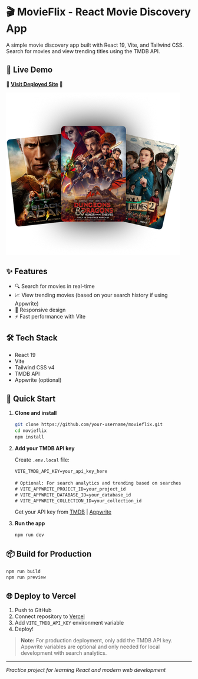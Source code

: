 # 🎬 MovieFlix - React Movie Discovery App

A simple movie discovery app built with React 19, Vite, and Tailwind CSS. Search for movies and view trending titles using the TMDB API.

## 🌟 Live Demo

**🚀 [Visit Deployed Site](https://movie-flix-1.vercel.app/) 🚀**

![MovieFlix Preview](public/hero.png)

## ✨ Features
- 🔍 Search for movies in real-time
- 📈 View trending movies (based on your search history if using Appwrite)
- 📱 Responsive design
- ⚡ Fast performance with Vite

## 🛠️ Tech Stack
- React 19
- Vite
- Tailwind CSS v4
- TMDB API
- Appwrite (optional)

## 🚀 Quick Start

1. **Clone and install**
   ```bash
   git clone https://github.com/your-username/movieflix.git
   cd movieflix
   npm install
   ```

2. **Add your TMDB API key**
   
   Create `.env.local` file:
   ```env
   VITE_TMDB_API_KEY=your_api_key_here
   
   # Optional: For search analytics and trending based on searches
   # VITE_APPWRITE_PROJECT_ID=your_project_id
   # VITE_APPWRITE_DATABASE_ID=your_database_id  
   # VITE_APPWRITE_COLLECTION_ID=your_collection_id
   ```
   Get your API key from [TMDB](https://www.themoviedb.org/settings/api) | [Appwrite](https://appwrite.io/)

3. **Run the app**
   ```bash
   npm run dev
   ```

## 📦 Build for Production
```bash
npm run build
npm run preview
```

## 🌐 Deploy to Vercel
1. Push to GitHub
2. Connect repository to [Vercel](https://vercel.com)
3. Add `VITE_TMDB_API_KEY` environment variable
4. Deploy!

> **Note:** For production deployment, only add the TMDB API key. Appwrite variables are optional and only needed for local development with search analytics.

---
*Practice project for learning React and modern web development*
